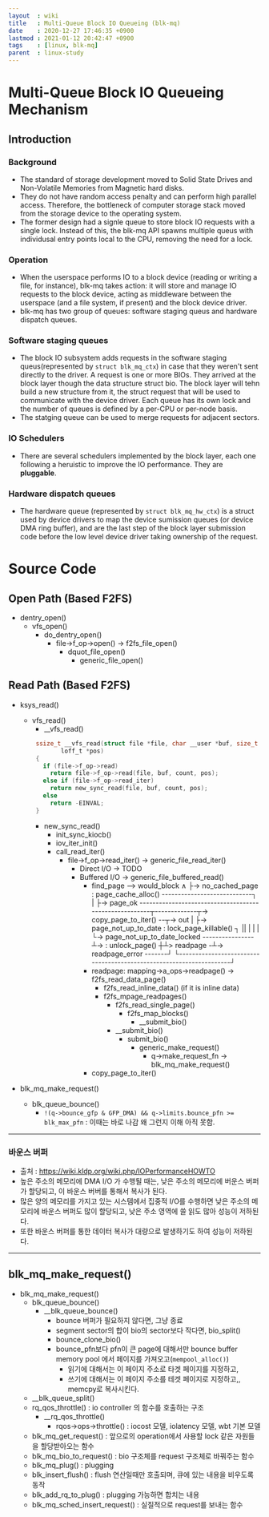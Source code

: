 ```yaml
---
layout  : wiki
title   : Multi-Queue Block IO Queueing (blk-mq)
date    : 2020-12-27 17:46:35 +0900
lastmod : 2021-01-12 20:42:47 +0900
tags    : [linux, blk-mq]
parent  : linux-study
---
```


# Multi-Queue Block IO Queueing Mechanism
## Introduction
### Background
 * The standard of storage development moved to Solid State Drives and Non-Volatile Memories from Magnetic hard disks.
 * They do not have random access penalty and can perform high parallel access. Therefore, the bottleneck of computer storage stack moved from the storage device to the operating system.
 * The former design had a signle queue to store block IO requests with a single lock. Instead of this, the blk-mq API spawns multiple queus with individusal entry points local to the CPU, removing the need for a lock.

### Operation
 * When the userspace performs IO to a block device (reading or writing a file, for instance), blk-mq takes action: it will store and manage IO requests to the block device, acting as middleware between the userspace (and a file system, if present) and the block device driver.
 * blk-mq has two group of queues: software staging queus and hardware dispatch queues.

### Software staging queues
 * The block IO subsystem adds requests in the software staging queus(represented by `struct blk_mq_ctx`) in case that they weren't sent directly to the driver. A request is one or more BIOs. They arrived at the block layer though the data structure struct bio. The block layer will tehn build a new structure from it, the struct request that will be used to communicate with the device driver. Each queue has its own lock and the number of queues is defined by a per-CPU or per-node basis.
 * The statging queue can be used to merge requests for adjacent sectors.

### IO Schedulers
 * There are several schedulers implemented by the block layer, each one following a heruistic to improve the IO performance. They are **pluggable**.

### Hardware dispatch queues
 * The hardware queue (represented by `struct blk_mq_hw_ctx`) is a struct used by device drivers to map the device sumission queues (or device DMA ring buffer), and are the last step of the block layer submission code before the low level device driver taking ownership of the request.

# Source Code
## Open Path (Based F2FS)
 * dentry_open()
   * vfs_open()
     * do_dentry_open()
       * file->f_op->open() -> f2fs_file_open()
         * dquot_file_open()
           * generic_file_open()
## Read Path (Based F2FS)
 * ksys_read()
   * vfs_read()
     * __vfs_read()
     ```c
      ssize_t __vfs_read(struct file *file, char __user *buf, size_t count,
             loff_t *pos)
      {
        if (file->f_op->read)
          return file->f_op->read(file, buf, count, pos);
        else if (file->f_op->read_iter)
          return new_sync_read(file, buf, count, pos);
        else
          return -EINVAL;
      }
     ```
      * new_sync_read()
        * init_sync_kiocb()
        * iov_iter_init()
        * call_read_iter()
          * file->f_op->read_iter() -> generic_file_read_iter()
            * Direct I/O -> TODO
            * Buffered I/O -> generic_file_buffered_read()
              * find_page --> would_block
                        ∧ ├-> no_cached_page : page_cache_alloc() ----------------------------┐
                        | ├-> page_ok -------------------------------------------------------┬-------------┬-> copy_page_to_iter() --┬-> out
                        | ├-> page_not_up_to_date : lock_page_killable() ┐                   ||            |                         |
                        | └-> page_not_up_to_date_locked ----------------┴-> : unlock_page() ┼┴> readpage -┴-> readpage_error -------┘
                        └--------------------------------------------------------------------┘
              * readpage: mapping->a_ops->readpage() -> f2fs_read_data_page()
                * f2fs_read_inline_data() (if it is inline data)
                * f2fs_mpage_readpages()
                  * f2fs_read_single_page()
                    * f2fs_map_blocks()
                      * __submit_bio()
                  * __submit_bio()
                    * submit_bio()
                      * generic_make_request()
                        * q->make_request_fn -> blk_mq_make_request()
              * copy_page_to_iter()


 * blk_mq_make_request()
   * blk_queue_bounce()
     * `!(q->bounce_gfp & GFP_DMA) && q->limits.bounce_pfn >= blk_max_pfn` : 이때는 바로 나감 왜 그런지 이해 아직 못함.
---

### 바운스 버퍼
 * 출처 : https://wiki.kldp.org/wiki.php/IOPerformanceHOWTO
 * 높은 주소의 메모리에 DMA I/O 가 수행될 때는, 낮은 주소의 메모리에 버운스 버퍼가 할당되고, 이 바운스 버버를 통해서 복사가 된다.
 * 많은 양의 메모리를 가지고 있는 시스템에서 집중적 I/O를 수행하면 낮은 주소의 메모리에 바운스 버퍼도 많이 할당되고, 낮은 주소 영역에 쓸 읽도 많아 성능이 저하된다.
 * 또한 바운스 버퍼를 통한 데이터 복사가 대량으로 발생하기도 하여 성능이 저하된다.

---

## blk_mq_make_request()
 * blk_mq_make_request()
   * blk_queue_bounce()
     * __blk_queue_bounce()
       * bounce 버퍼가 필요하지 않다면, 그냥 종료
       * segment sector의 합이 bio의 sector보다 작다면, bio_split()
       * bounce_clone_bio()
       * bounce_pfn보다 pfn이 큰 page에 대해서만 bounce buffer memory pool 에서 페이지를 가져오고(`mempool_alloc()`)
         * 읽기에 대해서는 이 페이지 주소로 타겟 페이지를 지정하고,
         * 쓰기에 대해서는 이 페이지 주소를 테겟 페이지로 지정하고,, memcpy로 복사시킨다.
   * __blk_queue_split()
   * rq_qos_throttle() : io controller 의 함수를 호출하는 구조
     * __rq_qos_throttle()
       * rqos->ops->throttle() : iocost 모델, iolatency 모델, wbt 기본 모델
   * blk_mq_get_request() : 앞으로의 operation에서 사용할 lock 같은 자원들을 할당받아오는 함수
   * blk_mq_bio_to_request() : bio 구조체를 request 구조체로 바꿔주는 함수
   * blk_mq_plug() : plugging
   * blk_insert_flush() : flush 연산일때만 호출되며, 큐에 있는 내용을 비우도록 동작
   * blk_add_rq_to_plug() : plugging 가능하면 합치는 내용
   * blk_mq_sched_insert_request() : 실질적으로 request를 보내는 함수
